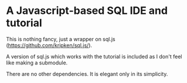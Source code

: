 A Javascript-based SQL IDE and tutorial
=======================================

This is nothing fancy, just a wrapper on sql.js (https://github.com/kripken/sql.js/).

A version of sql.js which works with the tutorial is included as I don't feel like
making a submodule.

There are no other dependencies. It is elegant only in its simplicity.
